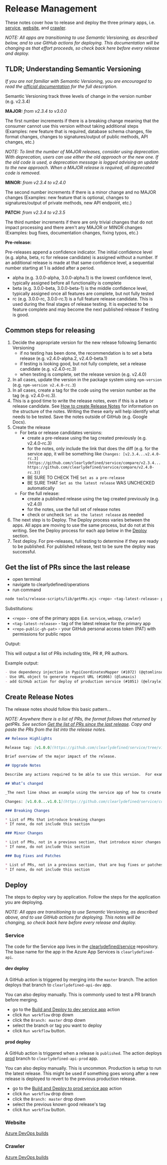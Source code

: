 # Release Management

These notes cover how to release and deploy the three primary apps, i.e. [service](https://github.com/clearlydefined/service), [website](https://github.com/clearlydefined/website), and [crawler](https://github.com/clearlydefined/crawler).

_NOTE: All apps are transitioning to use Semantic Versioning, as described below, and to use GitHub actions for deploying.  This documentation will be changing as that effort proceeds, so check back here before every release and deploy._

## TLDR; Understanding Semantic Versioning

_If you are not familiar with Semantic Versioning, you are encouraged to read the [official documentation](https://semver.org/) for the full description._

Semantic Versioning track three levels of change in the version number (e.g. v2.3.4)

**MAJOR:** _from v2.3.4 to v3.0.0_

The first number increments if there is a breaking change meaning that the consumer cannot use this version without taking additional steps (Examples: new feature that is required, database schema changes, file format changes, changes to signatures/output of public methods, API changes, etc.)

_NOTE: To limit the number of MAJOR releases, consider using deprecation.  With deprecation, users can use either the old approach or the new one.  If the old code is used, a deprecation message is logged advising an update to the new approach.  When a MAJOR release is required, all deprecated code is removed._

**MINOR:** _from v2.3.4 to v2.4.0_

The second number increments if there is a minor change and no MAJOR changes (Examples: new feature that is optional, changes to signatures/output of private methods, new API endpoint, etc.)

**PATCH:** _from v2.3.4 to v2.3.5_

The third number increments if there are only trivial changes that do not impact processing  and there aren't any MAJOR or MINOR changes (Examples: bug fixes, documentation changes, fixing typos, etc.)

**Pre-release:**

Pre-releases append a confidence indicator. The initial confidence level (e.g. alpha, beta, rc for release candidate) is assigned without a number.  If an additional release is made at that same confidence level, a sequential number starting at 1 is added after a period.

* alpha (e.g. 3.0.0-alpha, 3.0.0-alpha.1) is the lowest confidence level, typically assigned before all functionality is complete
* beta (e.g. 3.0.0-beta, 3.0.0-beta-1) is the middle confidence level, typically assigned once all features are complete, but not fully tested
* rc (e.g. 3.0.0-rc, 3.0.0-rc.1) is a full feature release candidate.  This is used during the final stages of release testing.  It is expected to be feature complete and may become the next published release if testing is good.

## Common steps for releasing

1. Decide the appropriate version for the new release following Semantic Versioning
   * if no testing has been done, the recommendation is to set a beta release (e.g. v2.4.0-alpha.2, v2.4.0-beta.1)
   * if testing is looking good, but not fully complete, set a release candidate (e.g. v2.4.0-rc.3)
   * when testing is complete, set the release version (e.g. v2.4.0)
2. In all cases, update the version in the package system using `npm-version` (e.g. `npm-version v2.4.0-rc.3`)
3. In all cases, create a tag for the code using the version number as the tag (e.g. v2.4.0-rc.3).
4. This is a good time to write the release notes, even if this is a beta or release candidate.  See [How to create Release Notes](#how-to-create-release-notes) for information on the structure of the notes.  Writing the these early will help identify what needs to be tested. Save the notes outside of GitHub (e.g. Google Docs). 
5. Create the release
   * For beta or release candidates versions:
     * create a pre-release using the tag created previously (e.g. v2.4.0-rc.3)
     * for the notes, only include the link that does the diff (e.g. for the service app, it will be something like `Changes: [v2.3.4...v2.4.0-rc.3](https://github.com/clearlydefined/service/compare/v2.3.4...https://github.com/clearlydefined/service/compare/v2.4.0-rc.3)`)
     * BE SURE TO CHECK THE `Set as a pre-release`
     * BE SURE THAT `Set as the latest release` WAS UNCHECKED automatically
   * For the full release:
     * create a published release using the tag created previously (e.g. v2.4.0)
     * for the notes, use the full set of release notes
     * check or uncheck `Set as the latest release` as needed
6. The next step is to Deploy.  The Deploy process varies between the apps.  All apps are moving to use the same process, but do not at this writing.  See the Deploy process for each app below in the [Deploy](#deploy) section.
7. Test deploy.  For pre-releases, full testing to determine if they are ready to be published.  For published release, test to be sure the deploy was successful.

## Get the list of PRs since the last release

* open terminal
* navigate to clearlydefined/operations
* run command

```bash
node tools/release-scripts/lib/getPRs.mjs <repo> <tag-latest-release> prod <repo-public-gh-pat>
```

Substitutions:

* `<repo>` - one of the primary apps (i.e. `service`, `webapp`, `crawler`)
* `<tag-latest-release>` - tag of the latest release for the primary app
* `<repo-public-gh-pat>` - your GitHub personal access token (PAT) with permissions for public repos

Output:

This will output a list of PRs including title, PR #, PR authors. 

Example output:

```md
- Use dependency injection in PypiCoordinatesMapper (#1072) (@qtomlinson)
- Use URL object to generate request URL (#1066) (@lumaxis)
- add GitHub action for deploy of production service (#1051) (@elrayle)
```

## Create Release Notes

The release notes should follow this basic pattern...

_NOTE: Anywhere there is a list of PRs, the format follows that returned by getPRs.  See section [Get the list of PRs since the last release](#get-the-list-of-prs-since-the-last-release). Copy and paste the PRs from the list into the release notes._

```md
## Release Highlights

Release tag: [v1.0.0](https://github.com/clearlydefined/service/tree/v1.0.0)

Brief overview of the major impact of the release.

## Upgrade Notes

Describe any actions required to be able to use this version.  For example, instructions for running a database migration, how to process changes in file formats, etc.

## What’s changed

_The next line shows an example using the service app of how to create a link to a diff of all changes._

Changes: [v1.0.0...v1.0.1](https://github.com/clearlydefined/service/compare/v1.0.0...https://github.com/clearlydefined/service/compare/v1.0.1)

### Breaking Changes

* List of PRs that introduce breaking changes
* If none, do not include this section

### Minor Changes

* List of PRs, not in a previous section, that introduce minor changes
* If none, do not include this section

### Bug Fixes and Patches

* List of PRs, not in a previous section, that are bug fixes or patches
* If none, do not include this section

```

## Deploy

The steps to deploy vary by application.  Follow the steps for the application you are deploying.

_NOTE: All apps are transitioning to use Semantic Versioning, as described above, and to use GitHub actions for deploying.  This notes will be changing, so check back here before every release and deploy._

### Service

The code for the Service app lives in the [clearlydefined/service](https://github.com/clearlydefined/service) repository.  The base name for the app in the Azure App Services is `clearlydefined-api`.

#### dev deploy

A GitHub action is triggered by merging into the `master` branch.  The action deploys that branch to `clearlydefined-api-dev` app.

You can also deploy manually.  This is commonly used to test a PR branch before merging.

* go to the [Build and Deploy to dev service app](https://github.com/clearlydefined/service/actions/workflows/build-and-deploy-dev.yml) action
* click `Run workflow` drop down
* click the `Branch: master` drop down
* select the branch or tag you want to deploy
* click `Run workflow` button.

#### prod deploy

A GitHub action is triggered when a release is `published`.  The action deploys [prod](https://github.com/clearlydefined/service/tree/prod) branch to `clearlydefined-api-prod` app.

You can also deploy manually.  This is uncommon.  Production is setup to run the latest release.  This might be used if something goes wrong after a new release is deployed to revert to the previous production release.

* go to the [Build and Deploy to prod service app](https://github.com/clearlydefined/service/actions/workflows/build_and_deploy_prod.yml) action
* click `Run workflow` drop down
* click the `Branch: master` drop down
* select the previous known good release's tag
* click `Run workflow` button.

### Website

[Azure DevOps builds](https://dev.azure.com/clearlydefined/ClearlyDefined/_build)

### Crawler

[Azure DevOps builds](https://dev.azure.com/clearlydefined/ClearlyDefined/_build)
